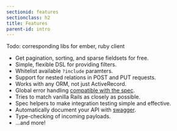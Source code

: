 ```yaml
---
sectionid: features
sectionclass: h2
title: Features
parent-id: intro
---
```


Todo: corresponding libs for ember, ruby client

* Get pagination, sorting, and sparse fieldsets for free.
* Simple, flexible DSL for providing filters.
* Whitelist available `?include` paramters.
* Support for nested relations in POST and PUT requests.
* Works with any ORM, not just ActiveRecord.
* Global error handling [compatible with the spec](http://jsonapi.org/format/#errors).
* Tries to match vanilla Rails as closely as possible.
* Spec helpers to make integration testing simple and effective.
* Automatically document your API with [swagger](http://swagger.io).
* Type-checking of incoming payloads.
* ...and more!
